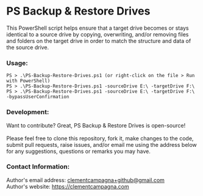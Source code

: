 # PS Backup & Restore Drives

This PowerShell script helps ensure that a target drive becomes or stays identical to a source drive by copying, overwriting, and/or removing files and folders on the target drive in order to match the structure and data of the source drive.

### Usage:

```
PS > .\PS-Backup-Restore-Drives.ps1 (or right-click on the file > Run with PowerShell)
PS > .\PS-Backup-Restore-Drives.ps1 -sourceDrive E:\ -targetDrive F:\
PS > .\PS-Backup-Restore-Drives.ps1 -sourceDrive E:\ -targetDrive F:\ -bypassUserConfirmation
```

### Development:

Want to contribute? Great, PS Backup & Restore Drives is open-source!\
\
Please feel free to clone this repository, fork it, make changes to the code, submit pull requests, raise issues, and/or email me using the address below for any suggestions, questions or remarks you may have.

### Contact Information:

Author's email address: clementcampagna+github@gmail.com\
Author's website: https://clementcampagna.com
